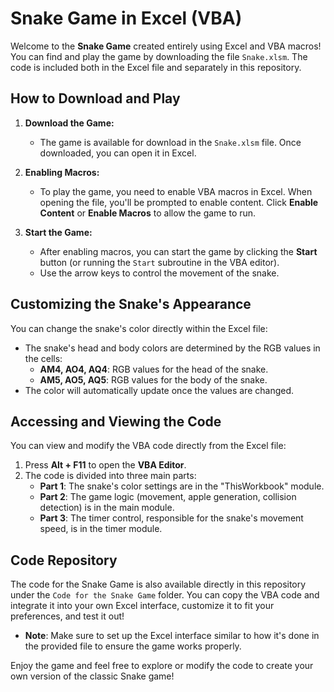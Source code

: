 # Snake Game in Excel (VBA)

Welcome to the **Snake Game** created entirely using Excel and VBA macros! You can find and play the game by downloading the file `Snake.xlsm`. The code is included both in the Excel file and separately in this repository.

## How to Download and Play

1. **Download the Game:**
   - The game is available for download in the `Snake.xlsm` file. Once downloaded, you can open it in Excel.

2. **Enabling Macros:**
   - To play the game, you need to enable VBA macros in Excel. When opening the file, you'll be prompted to enable content. Click **Enable Content** or **Enable Macros** to allow the game to run.
   
3. **Start the Game:**
   - After enabling macros, you can start the game by clicking the **Start** button (or running the `Start` subroutine in the VBA editor).
   - Use the arrow keys to control the movement of the snake.

## Customizing the Snake's Appearance

You can change the snake's color directly within the Excel file:
- The snake's head and body colors are determined by the RGB values in the cells:
  - **AM4, AO4, AQ4**: RGB values for the head of the snake.
  - **AM5, AO5, AQ5**: RGB values for the body of the snake.
- The color will automatically update once the values are changed.

## Accessing and Viewing the Code

You can view and modify the VBA code directly from the Excel file:
1. Press **Alt + F11** to open the **VBA Editor**.
2. The code is divided into three main parts:
   - **Part 1**: The snake's color settings are in the "ThisWorkbook" module.
   - **Part 2**: The game logic (movement, apple generation, collision detection) is in the main module.
   - **Part 3**: The timer control, responsible for the snake's movement speed, is in the timer module.

## Code Repository

The code for the Snake Game is also available directly in this repository under the `Code for the Snake Game` folder. You can copy the VBA code and integrate it into your own Excel interface, customize it to fit your preferences, and test it out!

- **Note**: Make sure to set up the Excel interface similar to how it's done in the provided file to ensure the game works properly.

Enjoy the game and feel free to explore or modify the code to create your own version of the classic Snake game!
